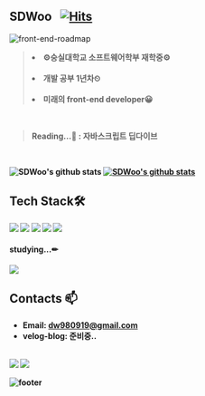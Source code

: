 ## SDWoo &nbsp; [![Hits](https://hits.seeyoufarm.com/api/count/incr/badge.svg?url=https%3A%2F%2Fgithub.com%2FSDWoo%2Fhit-counter&count_bg=%2379C83D&title_bg=%23555555&icon=&icon_color=%23E7E7E7&title=hits&edge_flat=false)](https://hits.seeyoufarm.com)

![front-end-roadmap](https://user-images.githubusercontent.com/23068523/141998801-fab7b40e-1f05-4630-8896-3d477069d351.jpeg)


<blockquote>
<p>
    <li><strong>⚙숭실대학교 소프트웨어학부 재학중⚙</strong> <br><br>
    <li><b>개발 공부 1년차⏲<br><br>
    <li><b>미래의 front-end developer😀<br>   
    
</p>
</blockquote>
<br>
        
>Reading...📖 : 자바스크립트 딥다이브
<br>
        
![SDWoo's github stats](https://github-readme-stats.vercel.app/api?username=SDWoo&show_icons=true) 
[![SDWoo's github stats](https://github-readme-stats.vercel.app/api/top-langs/?username=SDWoo&show_icons=true&hide_border=true&title_color=004386&icon_color=004386&layout=compact)](https://github.com/SDWoo)
    

## Tech Stack🛠
  
  <img src="https://img.shields.io/badge/HTML-E34F26?style=flat-square&logo=HTML5&logoColor=white"/>
  <img src="https://img.shields.io/badge/CSS-1572B6?style=flat-square&logo=CSS3&logoColor=white"/>
  <img src="https://img.shields.io/badge/JavaScript-F7DF1E?style=flat-square&logo=javascript&logoColor=white"/>
  
  <img src="https://img.shields.io/badge/React.js-61DAFB?style=flat-square&logo=react&logoColor=white"/>
  <img src="https://img.shields.io/badge/Redux-764ABC?style=flat-square&logo=redux&logoColor=white"/>
  <br>

  
#### studying...✏
  <img src="https://img.shields.io/badge/Webpack-8DD6F9?style=flat-square&logo=Webpack&logoColor=white"/>


## Contacts 📫

* Email: dw980919@gmail.com  
* velog-blog: 준비중..
  <!--<div align=center>-->  
<br>
<a href="https://velog.io/@baby_dev" target="_blank"><img src="https://img.shields.io/badge/Velog-20c997?style=flat-square&logo=Vimeo&logoColor=white"/></a>
<a href="mailto:hwangstar156@gmail.com" target="_blank"><img src="https://img.shields.io/badge/Mail-EA4335?style=flat-square&logo=gmail&logoColor=white"/></a>

  
![footer](https://capsule-render.vercel.app/api?type=wave&color=gradient&height=150&section=footer)
